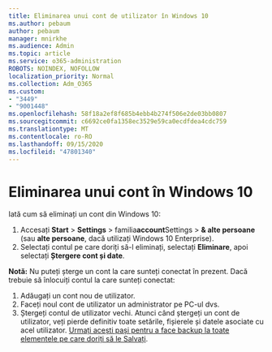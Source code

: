 ```yaml
---
title: Eliminarea unui cont de utilizator în Windows 10
ms.author: pebaum
author: pebaum
manager: mnirkhe
ms.audience: Admin
ms.topic: article
ms.service: o365-administration
ROBOTS: NOINDEX, NOFOLLOW
localization_priority: Normal
ms.collection: Adm_O365
ms.custom:
- "3449"
- "9001448"
ms.openlocfilehash: 58f18a2ef8f685b4ebb4b274f506e2de03bb0807
ms.sourcegitcommit: c6692ce0fa1358ec3529e59ca0ecdfdea4cdc759
ms.translationtype: MT
ms.contentlocale: ro-RO
ms.lasthandoff: 09/15/2020
ms.locfileid: "47801340"
---
```

# <a name="remove-an-account-in-windows-10"></a>Eliminarea unui cont în Windows 10

Iată cum să eliminați un cont din Windows 10:

1. Accesați **Start**  >  **Settings**  >  familia**account**Settings  >  **& alte persoane** (sau **alte persoane**, dacă utilizați Windows 10 Enterprise).
2. Selectați contul pe care doriți să-l eliminați, selectați **Eliminare**, apoi selectați **Ștergere cont și date**.
 
**Notă:** Nu puteți șterge un cont la care sunteți conectat în prezent.  Dacă trebuie să înlocuiți contul la care sunteți conectat:

1. Adăugați un cont nou de utilizator.
2. Faceți noul cont de utilizator un administrator pe PC-ul dvs.
3. Ștergeți contul de utilizator vechi. Atunci când ștergeți un cont de utilizator, veți pierde definitiv toate setările, fișierele și datele asociate cu acel utilizator. [Urmați acești pași pentru a face backup la toate elementele pe care doriți să le Salvați](https://support.microsoft.com/help/4027408/windows-10-backup-and-restore).